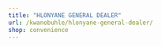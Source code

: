 ```yaml
---
title: "HLONYANE GENERAL DEALER"
url: /kwanobuhle/hlonyane-general-dealer/
shop: convenience
---
```

